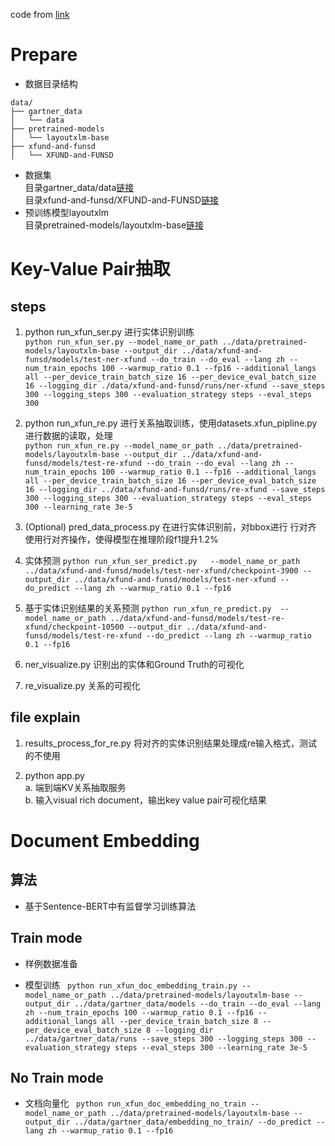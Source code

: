 code from [link](https://github.com/microsoft/unilm/tree/master/layoutlmft)

# Prepare
- 数据目录结构  
```shell script
data/
├── gartner_data
│   └── data
├── pretrained-models
│   └── layoutxlm-base
├── xfund-and-funsd
│   └── XFUND-and-FUNSD

```
- 数据集  
目录gartner_data/data[链接](https://pan.baidu.com/s/1BFyGioxGDcR8Fw0S-1VyyQ?pwd=11m8)    
目录xfund-and-funsd/XFUND-and-FUNSD[链接](https://pan.baidu.com/s/1eoBvkkmM1bSSgkYyvVq6cQ?pwd=9pde)  
- 预训练模型layoutxlm  
目录pretrained-models/layoutxlm-base[链接](https://pan.baidu.com/s/1tFlF_-zzV45GL5eDlJVG5A?pwd=svbw)   

# Key-Value Pair抽取
## steps
1. python run_xfun_ser.py 进行实体识别训练  
  `python run_xfun_ser.py
   --model_name_or_path
../data/pretrained-models/layoutxlm-base
--output_dir
../data/xfund-and-funsd/models/test-ner-xfund
--do_train
--do_eval
--lang
zh
--num_train_epochs
100
--warmup_ratio
0.1
--fp16
--additional_langs
all
--per_device_train_batch_size
16
--per_device_eval_batch_size
16
--logging_dir
./data/xfund-and-funsd/runs/ner-xfund
--save_steps
300
--logging_steps
300
--evaluation_strategy
steps
--eval_steps
300
   `
2. python run_xfun_re.py 进行关系抽取训练，使用datasets.xfun_pipline.py
进行数据的读取，处理  
`python run_xfun_re.py
 --model_name_or_path
../data/pretrained-models/layoutxlm-base
--output_dir
../data/xfund-and-funsd/models/test-re-xfund
--do_train
--do_eval
--lang
zh
--num_train_epochs
100
--warmup_ratio
0.1
--fp16
--additional_langs
all
--per_device_train_batch_size
16
--per_device_eval_batch_size
16
--logging_dir
../data/xfund-and-funsd/runs/re-xfund
--save_steps
300
--logging_steps
300
--evaluation_strategy
steps
--eval_steps
300
--learning_rate
3e-5`

3. (Optional) pred_data_process.py 在进行实体识别前，对bbox进行 行对齐  
  使用行对齐操作，使得模型在推理阶段f1提升1.2%

4. 实体预测
`python run_xfun_ser_predict.py  
--model_name_or_path
../data/xfund-and-funsd/models/test-ner-xfund/checkpoint-3900
--output_dir
../data/xfund-and-funsd/models/test-ner-xfund
--do_predict
--lang
zh
--warmup_ratio
0.1
--fp16`

5. 基于实体识别结果的关系预测
`python run_xfun_re_predict.py 
--model_name_or_path
../data/xfund-and-funsd/models/test-re-xfund/checkpoint-10500
--output_dir
../data/xfund-and-funsd/models/test-re-xfund
--do_predict
--lang
zh
--warmup_ratio
0.1
--fp16`

6. ner_visualize.py 识别出的实体和Ground Truth的可视化

7. re_visualize.py 关系的可视化

## file explain
1. results_process_for_re.py  将对齐的实体识别结果处理成re输入格式，测试的不使用

2. python app.py  
a. 端到端KV关系抽取服务      
b. 输入visual rich document，输出key value pair可视化结果  

# Document Embedding
## 算法
- 基于Sentence-BERT中有监督学习训练算法

## Train mode
- 样例数据准备

- 模型训练
` python run_xfun_doc_embedding_train.py
--model_name_or_path
../data/pretrained-models/layoutxlm-base
--output_dir
../data/gartner_data/models
--do_train
--do_eval
--lang
zh
--num_train_epochs
100
--warmup_ratio
0.1
--fp16
--additional_langs
all
--per_device_train_batch_size
8
--per_device_eval_batch_size
8
--logging_dir
../data/gartner_data/runs
--save_steps
300
--logging_steps
300
--evaluation_strategy
steps
--eval_steps
300
--learning_rate
3e-5`


## No Train mode

- 文档向量化
` python run_xfun_doc_embedding_no_train
--model_name_or_path
../data/pretrained-models/layoutxlm-base
--output_dir
../data/gartner_data/embedding_no_train/
--do_predict
--lang
zh
--warmup_ratio
0.1
--fp16`